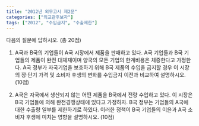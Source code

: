 ```yaml
---
title: "2012년 외무고시 제2문"
categories: ["외교관후보자"]
tags: ["2012", "수입금지", "수출제한"]
---
```


다음의 질문에 답하시오. (총 20점)

1) A국과 B국의 기업들이 A국 시장에서 제품을 판매하고 있다. A국 기업들과 B국 기업들의 제품이 완전 대체재이며 양국의 모든 기업의 한계비용은 체증한다고 가정한다. A국 정부가 자국기업을 보호하기 위해 B국 제품의 수입을 금지할 경우 이 시장의 장·단기 가격 및 소비자 후생의 변화를 수입금지 이전과 비교하여 설명하시오. (10점)

2) A국은 자국에서 생산되지 않는 어떤 제품을 B국에서 전량 수입하고 있다. 이 시장은 B국 기업들에 의해 완전경쟁상태에 있다고 가정하자. B국 정부는 기업들의 A국에 대한 수출량 일부를 제한하기로 하였다. 이러한 정책이 B국 기업들의 이윤과 A국 소비자 후생에 미치는 영향을 설명하시오. (10점)
